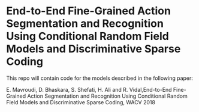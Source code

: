 # End-to-End Fine-Grained Action Segmentation and Recognition Using Conditional Random Field Models and Discriminative Sparse Coding

This repo will contain code for the models described in the following paper:

E. Mavroudi, D. Bhaskara, S. Shefati, H. Ali and R. Vidal,End-to-End Fine-Grained Action Segmentation and Recognition Using Conditional Random Field Models and Discriminative Sparse Coding, WACV 2018
